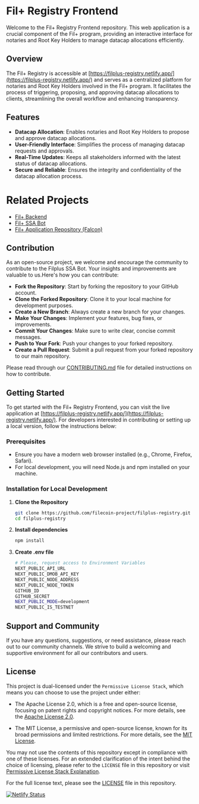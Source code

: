 # Fil+ Registry Frontend

Welcome to the Fil+ Registry Frontend repository. This web application is a crucial component of the Fil+ program, providing an interactive interface for notaries and Root Key Holders to manage datacap allocations efficiently.

## Overview

The Fil+ Registry is accessible at [https://filplus-registry.netlify.app/](https://filplus-registry.netlify.app/) and serves as a centralized platform for notaries and Root Key Holders involved in the Fil+ program. It facilitates the process of triggering, proposing, and approving datacap allocations to clients, streamlining the overall workflow and enhancing transparency.

## Features

- **Datacap Allocation**: Enables notaries and Root Key Holders to propose and approve datacap allocations.
- **User-Friendly Interface**: Simplifies the process of managing datacap requests and approvals.
- **Real-Time Updates**: Keeps all stakeholders informed with the latest status of datacap allocations.
- **Secure and Reliable**: Ensures the integrity and confidentiality of the datacap allocation process.

# Related Projects

- [Fil+ Backend](https://github.com/filecoin-project/filplus-backend)
- [Fil+ SSA Bot](https://github.com/filecoin-project/filplus-ssa-bot)
- [Fil+ Application Repository (Falcon)](https://github.com/filecoin-project/filecoin-plus-falcon)

## Contribution

As an open-source project, we welcome and encourage the community to contribute to the Filplus SSA Bot. Your insights and improvements are valuable to us.Here's how you can contribute:

- **Fork the Repository**: Start by forking the repository to your GitHub account.
- **Clone the Forked Repository**: Clone it to your local machine for development purposes.
- **Create a New Branch**: Always create a new branch for your changes.
- **Make Your Changes**: Implement your features, bug fixes, or improvements.
- **Commit Your Changes**: Make sure to write clear, concise commit messages.
- **Push to Your Fork**: Push your changes to your forked repository.
- **Create a Pull Request**: Submit a pull request from your forked repository to our main repository.

Please read through our [CONTRIBUTING.md](CONTRIBUTING.md) file for detailed instructions on how to contribute.

## Getting Started

To get started with the Fil+ Registry Frontend, you can visit the live application at [https://filplus-registry.netlify.app/](https://filplus-registry.netlify.app/). For developers interested in contributing or setting up a local version, follow the instructions below:

### Prerequisites

- Ensure you have a modern web browser installed (e.g., Chrome, Firefox, Safari).
- For local development, you will need Node.js and npm installed on your machine.

### Installation for Local Development

1. **Clone the Repository**

   ```bash
   git clone https://github.com/filecoin-project/filplus-registry.git
   cd filplus-registry
   ```

2. **Install dependencies**
   ```bash
   npm install
   ```
3. **Create .env file**
   ```bash
   # Please, request access to Environment Variables
   NEXT_PUBLIC_API_URL
   NEXT_PUBLIC_DMOB_API_KEY
   NEXT_PUBLIC_NODE_ADDRESS
   NEXT_PUBLIC_NODE_TOKEN
   GITHUB_ID
   GITHUB_SECRET
   NEXT_PUBLIC_MODE=development
   NEXT_PUBLIC_IS_TESTNET
   ```

## Support and Community

If you have any questions, suggestions, or need assistance, please reach out to our community channels. We strive to build a welcoming and supportive environment for all our contributors and users.

## License

This project is dual-licensed under the `Permissive License Stack`, which means you can choose to use the project under either:

- The Apache License 2.0, which is a free and open-source license, focusing on patent rights and copyright notices. For more details, see the [Apache License 2.0](https://www.apache.org/licenses/LICENSE-2.0).

- The MIT License, a permissive and open-source license, known for its broad permissions and limited restrictions. For more details, see the [MIT License](https://opensource.org/licenses/MIT).

You may not use the contents of this repository except in compliance with one of these licenses. For an extended clarification of the intent behind the choice of licensing, please refer to the `LICENSE` file in this repository or visit [Permissive License Stack Explanation](https://protocol.ai/blog/announcing-the-permissive-license-stack/).

For the full license text, please see the [LICENSE](LICENSE) file in this repository.

[![Netlify Status](https://api.netlify.com/api/v1/badges/af2318b1-1bde-4385-b78e-d1d0a6bb0b82/deploy-status)](https://app.netlify.com/sites/filplus-registry/deploys)
